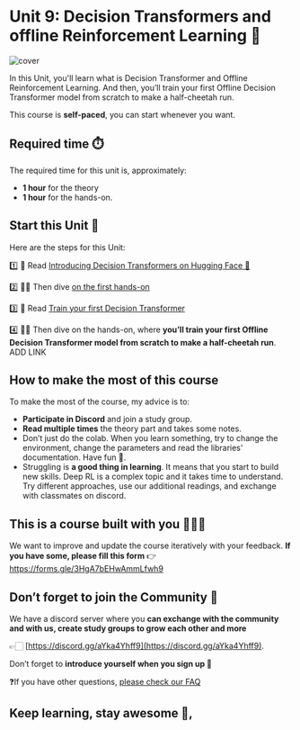 # Unit 9: Decision Transformers and offline Reinforcement Learning 🤖

![cover](assets/img/thumbnail.png)

In this Unit, you'll learn what is Decision Transformer and Offline Reinforcement Learning. And then, you’ll train your first Offline Decision Transformer model from scratch to make a half-cheetah run. 

This course is **self-paced**, you can start whenever you want.

## Required time ⏱️
The required time for this unit is, approximately:
- **1 hour** for the theory
- **1 hour** for the hands-on.

## Start this Unit 🚀
Here are the steps for this Unit:

1️⃣ 📖 Read [Introducing Decision Transformers on Hugging Face 🤗](https://huggingface.co/blog/decision-transformers)

2️⃣ 👩‍💻 Then dive [on the first hands-on](https://colab.research.google.com/drive/1K3UuajwoPY1MzRKNkONNRS3gS5DxZ-qF?usp=sharing)

3️⃣ 📖 Read [Train your first Decision Transformer](https://huggingface.co/blog/decision-transformers-train)

4️⃣ 👩‍💻 Then dive on the hands-on, where **you’ll train your first Offline Decision Transformer model from scratch to make a half-cheetah run**. ADD LINK

## How to make the most of this course

To make the most of the course, my advice is to:

- **Participate in Discord** and join a study group.
- **Read multiple times** the theory part and takes some notes.
- Don’t just do the colab. When you learn something, try to change the environment, change the parameters and read the libraries' documentation. Have fun 🥳.
- Struggling is **a good thing in learning**. It means that you start to build new skills. Deep RL is a complex topic and it takes time to understand. Try different approaches, use our additional readings, and exchange with classmates on discord.

## This is a course built with you 👷🏿‍♀️

We want to improve and update the course iteratively with your feedback. **If you have some, please fill this form** 👉 https://forms.gle/3HgA7bEHwAmmLfwh9

## Don’t forget to join the Community 📢

We have a discord server where you **can exchange with the community and with us, create study groups to grow each other and more** 

👉🏻 [https://discord.gg/aYka4Yhff9](https://discord.gg/aYka4Yhff9).

Don’t forget to **introduce yourself when you sign up 🤗**

❓If you have other questions, [please check our FAQ](https://github.com/huggingface/deep-rl-class#faq)

## Keep learning, stay awesome 🤗,
